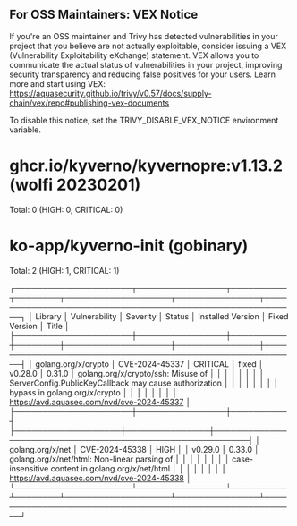 
For OSS Maintainers: VEX Notice
--------------------------------
If you're an OSS maintainer and Trivy has detected vulnerabilities in your project that you believe are not actually exploitable, consider issuing a VEX (Vulnerability Exploitability eXchange) statement.
VEX allows you to communicate the actual status of vulnerabilities in your project, improving security transparency and reducing false positives for your users.
Learn more and start using VEX: https://aquasecurity.github.io/trivy/v0.57/docs/supply-chain/vex/repo#publishing-vex-documents

To disable this notice, set the TRIVY_DISABLE_VEX_NOTICE environment variable.


ghcr.io/kyverno/kyvernopre:v1.13.2 (wolfi 20230201)
===================================================
Total: 0 (HIGH: 0, CRITICAL: 0)


ko-app/kyverno-init (gobinary)
==============================
Total: 2 (HIGH: 1, CRITICAL: 1)

┌─────────────────────┬────────────────┬──────────┬────────┬───────────────────┬───────────────┬────────────────────────────────────────────────────────┐
│       Library       │ Vulnerability  │ Severity │ Status │ Installed Version │ Fixed Version │                         Title                          │
├─────────────────────┼────────────────┼──────────┼────────┼───────────────────┼───────────────┼────────────────────────────────────────────────────────┤
│ golang.org/x/crypto │ CVE-2024-45337 │ CRITICAL │ fixed  │ v0.28.0           │ 0.31.0        │ golang.org/x/crypto/ssh: Misuse of                     │
│                     │                │          │        │                   │               │ ServerConfig.PublicKeyCallback may cause authorization │
│                     │                │          │        │                   │               │ bypass in golang.org/x/crypto                          │
│                     │                │          │        │                   │               │ https://avd.aquasec.com/nvd/cve-2024-45337             │
├─────────────────────┼────────────────┼──────────┤        ├───────────────────┼───────────────┼────────────────────────────────────────────────────────┤
│ golang.org/x/net    │ CVE-2024-45338 │ HIGH     │        │ v0.29.0           │ 0.33.0        │ golang.org/x/net/html: Non-linear parsing of           │
│                     │                │          │        │                   │               │ case-insensitive content in golang.org/x/net/html      │
│                     │                │          │        │                   │               │ https://avd.aquasec.com/nvd/cve-2024-45338             │
└─────────────────────┴────────────────┴──────────┴────────┴───────────────────┴───────────────┴────────────────────────────────────────────────────────┘
